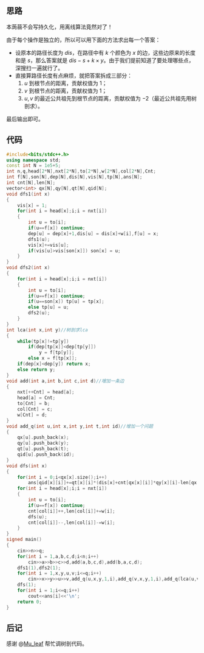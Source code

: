 ## 思路

本蒟蒻不会写持久化，用离线算法竟然对了！

由于每个操作是独立的，所以可以用下面的方法求出每一个答案：

- 设原本的路径长度为 $dis$，在路径中有 $k$ 个颜色为 $x$ 的边，这些边原来的长度和是 $s$，那么答案就是 $dis-s+k\times y$。由于我们提前知道了要处理哪些点，深搜扫一遍就行了。
- 直接算路径长度有点麻烦，就把答案拆成三部分：
	1. $u$ 到根节点的距离，贡献权值为 $1$；
   2. $v$ 到根节点的距离，贡献权值为 $1$；
   3. $u,v$ 的最近公共祖先到根节点的距离，贡献权值为 $-2$（最近公共祖先用树剖求）。
   
最后输出即可。

## 代码

```cpp
#include<bits/stdc++.h>
using namespace std;
const int N = 1e5+5;
int n,q,head[2*N],nxt[2*N],to[2*N],w[2*N],col[2*N],Cnt;
int f[N],son[N],dep[N],dis[N],vis[N],tp[N],ans[N];
int cnt[N],len[N];
vector<int> qx[N],qy[N],qt[N],qid[N];
void dfs1(int x)
{
	vis[x] = 1;
	for(int i = head[x];i;i = nxt[i])
	{
		int u = to[i];
		if(u==f[x]) continue;
		dep[u] = dep[x]+1,dis[u] = dis[x]+w[i],f[u] = x;
		dfs1(u);
		vis[x]+=vis[u];
		if(vis[u]>vis[son[x]]) son[x] = u;
	}
}
void dfs2(int x)
{
	for(int i = head[x];i;i = nxt[i])
	{
		int u = to[i];
		if(u==f[x]) continue;
		if(u==son[x]) tp[u] = tp[x];
		else tp[u] = u;
		dfs2(u);
	}
}
int lca(int x,int y)//树剖求lca
{
	while(tp[x]!=tp[y])
		if(dep[tp[x]]<dep[tp[y]])
			y = f[tp[y]];
		else x = f[tp[x]];
	if(dep[x]<dep[y]) return x;
	else return y;
}
void add(int a,int b,int c,int d)//增加一条边
{
	nxt[++Cnt] = head[a];
	head[a] = Cnt;
	to[Cnt] = b;
	col[Cnt] = c;
	w[Cnt] = d;
}
void add_q(int u,int x,int y,int t,int id)//增加一个问题
{
	qx[u].push_back(x);
	qy[u].push_back(y);
	qt[u].push_back(t);
	qid[u].push_back(id);
}
void dfs(int x)
{
	for(int i = 0;i<qx[x].size();i++)
		ans[qid[x][i]]+=qt[x][i]*(dis[x]+cnt[qx[x][i]]*qy[x][i]-len[qx[x][i]]);
	for(int i = head[x];i;i = nxt[i])
	{
		int u = to[i];
		if(u==f[x]) continue;
		cnt[col[i]]++,len[col[i]]+=w[i];
		dfs(u);
		cnt[col[i]]--,len[col[i]]-=w[i];
	}
}
signed main()
{
	cin>>n>>q;
	for(int i = 1,a,b,c,d;i<n;i++)
		cin>>a>>b>>c>>d,add(a,b,c,d),add(b,a,c,d);
	dfs1(1),dfs2(1);
	for(int i = 1,x,y,u,v;i<=q;i++)
		cin>>x>>y>>u>>v,add_q(u,x,y,1,i),add_q(v,x,y,1,i),add_q(lca(u,v),x,y,-2,i);
	dfs(1);
	for(int i = 1;i<=q;i++)
		cout<<ans[i]<<'\n';
	return 0;
}
```

## 后记

感谢 @[Mu_leaf](/user/701254) 帮忙调树剖代码。
